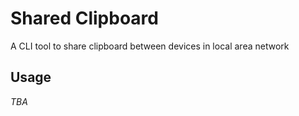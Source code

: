 # Shared Clipboard
A CLI tool to share clipboard between devices in local area network

## Usage
*TBA*